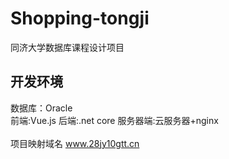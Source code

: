 # Shopping-tongji
同济大学数据库课程设计项目
## 开发环境
数据库：Oracle<br>
前端:Vue.js  后端:.net core    服务器端:云服务器+nginx <br>   
项目映射域名 www.28jy10gtt.cn
